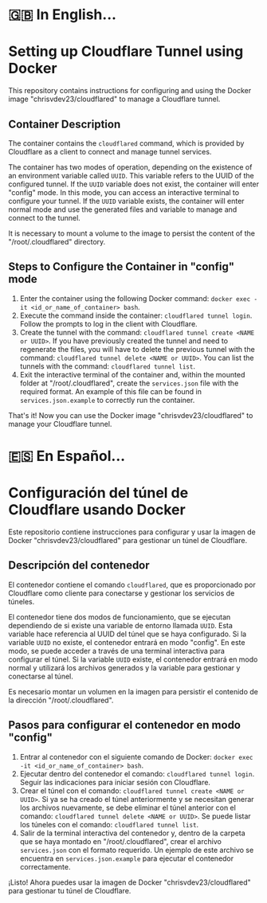 # 🇬🇧 In English...

# Setting up Cloudflare Tunnel using Docker

This repository contains instructions for configuring and using the Docker image "chrisvdev23/cloudflared" to manage a Cloudflare tunnel.

## Container Description

The container contains the `cloudflared` command, which is provided by Cloudflare as a client to connect and manage tunnel services.

The container has two modes of operation, depending on the existence of an environment variable called `UUID`. This variable refers to the UUID of the configured tunnel. If the `UUID` variable does not exist, the container will enter "config" mode. In this mode, you can access an interactive terminal to configure your tunnel. If the `UUID` variable exists, the container will enter normal mode and use the generated files and variable to manage and connect to the tunnel.

It is necessary to mount a volume to the image to persist the content of the "/root/.cloudflared" directory.

## Steps to Configure the Container in "config" mode

1. Enter the container using the following Docker command: `docker exec -it <id_or_name_of_container> bash`.
2. Execute the command inside the container: `cloudflared tunnel login`. Follow the prompts to log in the client with Cloudflare.
3. Create the tunnel with the command: `cloudflared tunnel create <NAME or UUID>`. If you have previously created the tunnel and need to regenerate the files, you will have to delete the previous tunnel with the command: `cloudflared tunnel delete <NAME or UUID>`. You can list the tunnels with the command: `cloudflared tunnel list`.
4. Exit the interactive terminal of the container and, within the mounted folder at "/root/.cloudflared", create the `services.json` file with the required format. An example of this file can be found in `services.json.example` to correctly run the container.

That's it! Now you can use the Docker image "chrisvdev23/cloudflared" to manage your Cloudflare tunnel.


# 🇪🇸 En Español... 

# Configuración del túnel de Cloudflare usando Docker

Este repositorio contiene instrucciones para configurar y usar la imagen de Docker "chrisvdev23/cloudflared" para gestionar un túnel de Cloudflare.

## Descripción del contenedor

El contenedor contiene el comando `cloudflared`, que es proporcionado por Cloudflare como cliente para conectarse y gestionar los servicios de túneles.

El contenedor tiene dos modos de funcionamiento, que se ejecutan dependiendo de si existe una variable de entorno llamada `UUID`. Esta variable hace referencia al UUID del túnel que se haya configurado. Si la variable `UUID` no existe, el contenedor entrará en modo "config". En este modo, se puede acceder a través de una terminal interactiva para configurar el túnel. Si la variable `UUID` existe, el contenedor entrará en modo normal y utilizará los archivos generados y la variable para gestionar y conectarse al túnel.

Es necesario montar un volumen en la imagen para persistir el contenido de la dirección "/root/.cloudflared".

## Pasos para configurar el contenedor en modo "config"

1. Entrar al contenedor con el siguiente comando de Docker: `docker exec -it <id_or_name_of_container> bash`.
2. Ejecutar dentro del contenedor el comando: `cloudflared tunnel login`. Seguir las indicaciones para iniciar sesión con Cloudflare.
3. Crear el túnel con el comando: `cloudflared tunnel create <NAME or UUID>`. Si ya se ha creado el túnel anteriormente y se necesitan generar los archivos nuevamente, se debe eliminar el túnel anterior con el comando: `cloudflared tunnel delete <NAME or UUID>`. Se puede listar los túneles con el comando: `cloudflared tunnel list`.
4. Salir de la terminal interactiva del contenedor y, dentro de la carpeta que se haya montado en "/root/.cloudflared", crear el archivo `services.json` con el formato requerido. Un ejemplo de este archivo se encuentra en `services.json.example` para ejecutar el contenedor correctamente.

¡Listo! Ahora puedes usar la imagen de Docker "chrisvdev23/cloudflared" para gestionar tu túnel de Cloudflare.